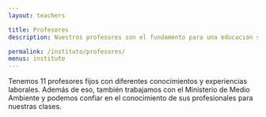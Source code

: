 ```yaml
---
layout: teachers

title: Profesores
description: Nuestros profesores son el fundamento para una educación sostenible.

permalink: /instituto/profesores/
menus: institute
---
```


Tenemos 11 profesores fijos con diferentes conocimientos y experiencias laborales.
Además de eso, también trabajamos con el Ministerio de Medio Ambiente y podemos confiar en el conocimiento de sus profesionales para nuestras clases.